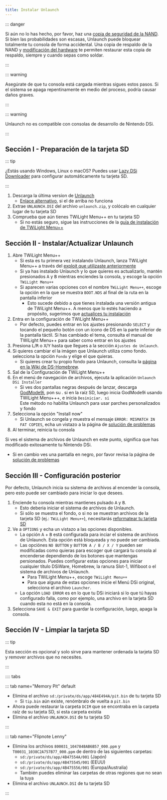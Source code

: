 ```yaml
---
title: Instalar Unlaunch
---
```


::: danger

Si aún no lo has hecho, por favor, haz una [copia de seguridad de la NAND](dumping-nand.html). Si bien las probabilidades son escasas, Unlaunch puede bloquear totalmente tu consola de forma accidental. Una copia de respaldo de la NAND y [modificación del hardware](https://wiki.ds-homebrew.com/ds-index/hardmod) te permiten restaurar esta copia de respaldo, siempre y cuando sepas como soldar.

:::

::: warning

Asegúrate de que tu consola está cargada mientras sigues estos pasos. Si el sistema se apaga repentinamente en medio del proceso, podría causar daños graves.

:::

::: warning

Unlaunch no es compatible con consolas de desarrollo de Nintendo DSi.

:::

## Sección I - Preparación de la tarjeta SD

::: tip

¿Estás usando Windows, Linux o macOS? Puedes usar [Lazy DSi Downloader](lazy-dsi-downloader.html) para configurar automáticamente tu tarjeta SD.

:::

1. Descarga la última version de [Unlaunch](https://problemkaputt.de/unlaunch.zip)
   - [Enlace alternativo](https://web.archive.org/web/20201112031436/https://problemkaputt.de/unlaunch.zip), si el de arriba no funciona
1. Extrae `UNLAUNCH.DSI` del archivo `unlaunch.zip`, y colócalo en cualquier lugar de tu tarjeta SD
1. Comprueba que aún tienes TWiLight Menu++ en tu tarjeta SD
   - Si no estás seguro, sigue las instrucciones de la [guía de instalación de TWiLight Menu++](https://wiki.ds-homebrew.com/twilightmenu/installing-dsi)

## Sección II - Instalar/Actualizar Unlaunch

1. Abre TWiLight Menu++
   - Si esta es tu primera vez instalando Unlaunch, lanza TWiLight Menu++ a través del [exploit que utilizaste anteriormente](launching-the-exploit.html)
   - Si ya has instalado Unlaunch y lo que quieres es actualizarlo, mantén presionados <kbd class="face">A</kbd> y <kbd class="face">B</kbd> mientras enciendes la consola, y escoge la opción `TWiLight Menu++`
   - Si aparecen varias opciones con el nombre `TWiLight Menu++`, escoge la opción en la que se muestra `BOOT.NDS` al final de la ruta en la pantalla inferior
      - Esto sucede debido a que tienes instalada una versión antigua de TWiLight Menu++. A menos que lo estés haciendo a propósito, sugerimos que [actualices tu instalación](https://wiki.ds-homebrew.com/twilightmenu/updating-dsi)
1. Entra en la configuración de TWiLight Menu++
   - Por defecto, puedes entrar en los ajustes presionando `SELECT` y tocando el pequeño botón con un ícono de DS en la parte inferior de la pantalla táctil. Si has cambiado el tema, consulta el manual de TWiLight Menu++ para saber como entrar en los ajustes
1. Presiona <kbd class="l">L</kbd>/<kbd class="r">R</kbd> o <kbd class="face">X</kbd>/<kbd class="face">Y</kbd> hasta que llegues a la sección `Ajustes de Unlaunch`.
1. Si quieres cambiar el la imágen que Unlaunch utiliza como fondo. selecciona la opción `Fondo` y elige el que quieras.
   - Si quieres crear tu propio fondo para Unlaunch, consulta la [página en la Wiki de DS-Homebrew](https://wiki.ds-homebrew.com/twilightmenu/custom-unlaunch-backgrounds).
1. Sal de la Configuración de TWiLight Menu++
1. En el menú de navegación de archivos, ejecuta la aplicación `Unlaunch DSi Installer`
   - Si ves dos pantallas negras después de lanzar, descarga [GodMode9i](https://github.com/DS-Homebrew/GodMode9i/releases), pon su . si en la raíz SD, luego inicia GodMode9i usando TWiLight Menu+++, e inicia `Desiniciar. si`    
     Este método no habilita Unlaunch para usar parches personalizados y fondo
1. Selecciona la opción "Install now"
   - Si Unlaunch se congela y muestra el mensaje `ERROR: MISMATCH IN FAT COPIES`, echa un vistazo a la página de [solución de problemas](troubleshooting.html)
1. Al terminar, reinicia tu consola

Si ves el sistema de archivos de Unlaunch en este punto, significa que has modificado exitosamente tu Nintendo DSi.
- Si en cambio ves una pantalla en negro, por favor revisa la página de [solución de problemas](troubleshooting.html)

## Sección III - Configuración posterior

Por defecto, Unlaunch inicia su sistema de archivos al encender la consola, pero esto puede ser cambiado para iniciar lo que desees.

1. Enciende tu consola mientras mantienes pulsado <kbd class="face">A</kbd> y <kbd class="face">B</kbd>.
   - Esto deberia iniciar el sistema de archivos de Unlaunch.
   - Si sólo se muestra el fondo, o si no se muestran archivos de la tarjeta SD (ej.: `TWiLight Menu++`), necesitarás [reformatear tu tarjeta SD](sd-card-setup.html)
1. Ve a `OPTIONS` y echa un vistazo a las opciones disponibles.
   - La opción <kbd class="face">A</kbd> + <kbd class="face">B</kbd> está configurada para inciar el sistema de archivos de Unlaunch. Esta opción está bloqueada y no puede ser cambiada.
   - Las opciónes `NO BUTTON` y `BUTTON A / B / X / Y` pueden ser modificadas como quieras para escoger qué cargará tu consola al encenderse dependiendo de los botones que mantengas persionados. Puedes configurar estas opciones para iniciar cualquier título DSiWare, Homebrew, la ranura Slot-1, Wifiboot o el sistema de archivos de Unlaunch.
      - Para TWiLight Menu++, escoge `TWiLight Menu++`
      - Para que alguna de estas opciones inicie el Menú DSi original, selecciona el archivo `Launcher`.
   - La opción `LOAD ERROR` es en lo que tu DSi iniciará si lo que tú hayas configurado falla, como por ejemplo, una archivo en la tarjeta SD cuando esta no está en la consola.
1. Selecciona `SAVE & EXIT` para guardar la configuración, luego, apaga la consola.

## Sección IV - Limpiar la tarjeta SD

::: tip

Esta sección es opcional y solo sirve para mantener ordenada la tarjeta SD y remover archivos que no necesites.

:::

:::: tabs

::: tab name="Memory Pit" default

- Elimina el archivo `sd:/private/ds/app/484E494A/pit.bin` de tu tarjeta SD
   - Si `tip.bin` aún existe, renómbralo de vuelta a `pit.bin`
- Ahora puede restaurar la carpeta `DCIM` que se encontraba en la carpeta raíz de su tarjeta SD, si esta carpeta existía
- Elimina el archivo `UNLAUNCH.DSI` de tu tarjeta SD

:::

::: tab name="Flipnote Lenny"

- Elimina los archivos `800031_104784BAB6B57_000.ppm` y `T00031_1038C2A757B77_000.ppm` de dentro de las siguientes carpetas:
   - `sd:/private/ds/app/4B47554A/001` (Japón)
   - `sd:/private/ds/app/4B475545/001` (EEUU)
   - `sd:/private/ds/app/4B475556/001` (Europa/Australia)
   - También puedes eliminar las carpetas de otras regiones que no sean la tuya
- Elimina el archivo `UNLAUNCH.DSI` de tu tarjeta SD

:::
